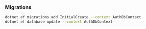 ### Migrations
```bash
dotnet ef migrations add InitialCreate --context AuthDbContext
dotnet ef database update --context AuthDbContext     
```
